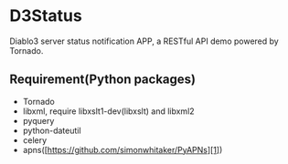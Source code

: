 # D3Status

Diablo3 server status notification APP, a RESTful API demo powered by Tornado.

## Requirement(Python packages)

 - Tornado
 - libxml, require libxslt1-dev(libxslt) and libxml2
 - pyquery
 - python-dateutil
 - celery
 - apns([https://github.com/simonwhitaker/PyAPNs][1])


  [1]: https://github.com/simonwhitaker/PyAPNs
